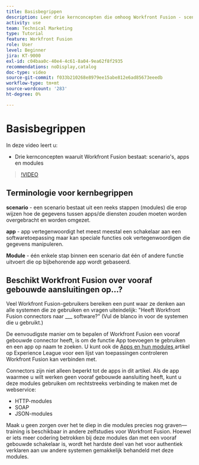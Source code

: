 ```yaml
---
title: Basisbegrippen
description: Leer drie kernconcepten die omhoog Workfront Fusion - scenario's, apps, en modules in  [!DNL Adobe Workfront Fusion] maken.
activity: use
team: Technical Marketing
type: Tutorial
feature: Workfront Fusion
role: User
level: Beginner
jira: KT-9000
exl-id: c04baa0c-40e4-4c61-8a04-9ea62f8f2935
recommendations: noDisplay,catalog
doc-type: video
source-git-commit: f033b210268e8979ee15abe812e6ad85673eeedb
workflow-type: tm+mt
source-wordcount: '283'
ht-degree: 0%

---
```


# Basisbegrippen

In deze video leert u:

* Drie kernconcepten waaruit Workfront Fusion bestaat: scenario&#39;s, apps en modules

>[!VIDEO](https://video.tv.adobe.com/v/335260/?quality=12&learn=on)

## Terminologie voor kernbegrippen

**scenario** - een scenario bestaat uit een reeks stappen (modules) die erop wijzen hoe de gegevens tussen apps/de diensten zouden moeten worden overgebracht en worden omgezet.

**app** - app vertegenwoordigt het meest meestal een schakelaar aan een softwaretoepassing maar kan speciale functies ook vertegenwoordigen die gegevens manipuleren.

**Module** - één enkele stap binnen een scenario dat één of andere functie uitvoert die op bijbehorende app wordt gebaseerd.

## Beschikt Workfront Fusion over vooraf gebouwde aansluitingen op...?

Veel Workfront Fusion-gebruikers bereiken een punt waar ze denken aan alle systemen die ze gebruiken en vragen uiteindelijk: &quot;Heeft Workfront Fusion connectors naar ___ software?&quot; (Vul de blanco in voor de systemen die u gebruikt.)

De eenvoudigste manier om te bepalen of Workfront Fusion een vooraf gebouwde connector heeft, is om de functie App toevoegen te gebruiken en een app op naam te zoeken. U kunt ook de [ Apps en hun modules ](https://experienceleague.adobe.com/docs/workfront/using/adobe-workfront-fusion/fusion-apps-and-modules/apps-and-their-modules.html?lang=en) artikel op Experience League voor een lijst van toepassingen controleren Workfront Fusion kan verbinden met.

Connectors zijn niet alleen beperkt tot de apps in dit artikel. Als de app waarmee u wilt werken geen vooraf gebouwde aansluiting heeft, kunt u deze modules gebruiken om rechtstreeks verbinding te maken met de webservice:

* HTTP-modules
* SOAP
* JSON-modules

Maak u geen zorgen over het te diep in die modules precies nog graven—training is beschikbaar in andere zelfstudies voor Workfront Fusion. Hoewel er iets meer codering betrokken bij deze modules dan met een vooraf gebouwde schakelaar is, wordt het hardste deel van het voor authentiek verklaren aan uw andere systemen gemakkelijk behandeld met deze modules.
